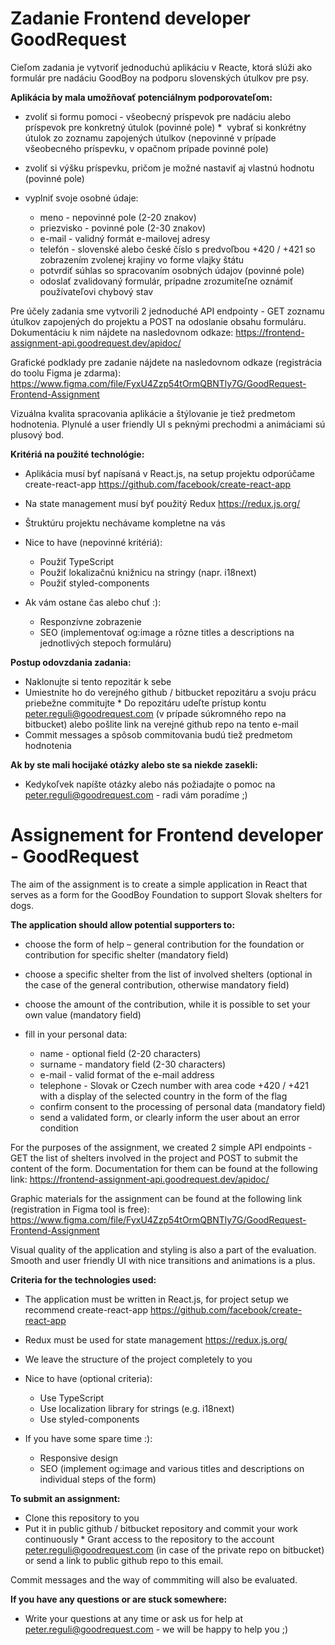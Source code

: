 # Zadanie Frontend developer GoodRequest

Cieľom zadania je vytvoriť jednoduchú aplikáciu v Reacte, ktorá slúži ako formulár pre nadáciu GoodBoy na podporu slovenských útulkov pre psy. 

**Aplikácia by mala umožňovať potenciálnym podporovateľom:**

*  zvoliť si formu pomoci - všeobecný príspevok pre nadáciu alebo príspevok pre konkretný útulok (povinné pole)
*  vybrať si konkrétny útulok zo zoznamu zapojených útulkov (nepovinné v prípade všeobecného príspevku, v opačnom prípade povinné pole)
*  zvoliť si výšku príspevku, pričom je možné nastaviť aj vlastnú hodnotu (povinné pole)
*  vyplniť svoje osobné údaje:

    *  meno - nepovinné pole (2-20 znakov)
    *  priezvisko - povinné pole (2-30 znakov)
    *  e-mail - validný formát e-mailovej adresy
    *  telefón - slovenské alebo české číslo s predvoľbou +420 / +421 so zobrazením zvolenej krajiny vo forme vlajky štátu
    *  potvrdiť súhlas so spracovaním osobných údajov (povinné pole)
    *  odoslať zvalidovaný formulár, prípadne zrozumiteľne oznámiť používateľovi chybový stav

Pre účely zadania sme vytvorili 2 jednoduché API endpointy - GET zoznamu útulkov zapojených do projektu a POST na odoslanie obsahu formuláru. Dokumentáciu k nim nájdete na nasledovnom odkaze: https://frontend-assignment-api.goodrequest.dev/apidoc/

Grafické podklady pre zadanie nájdete na nasledovnom odkaze (registrácia do toolu Figma je zdarma):
https://www.figma.com/file/FyxU4Zzp54tOrmQBNTly7G/GoodRequest-Frontend-Assignment

Vizuálna kvalita spracovania aplikácie a štýlovanie je tiež predmetom hodnotenia. Plynulé a user friendly UI s peknými prechodmi a animáciami sú plusový bod.

**Kritériá na použité technológie:**

*  Aplikácia musí byť napísaná v React.js, na setup projektu odporúčame create-react-app https://github.com/facebook/create-react-app
*  Na state management musí byť použitý Redux https://redux.js.org/ 
*  Štruktúru projektu nechávame kompletne na vás
*  Nice to have (nepovinné kritériá):

    *  Použiť TypeScript
    *  Použiť lokalizačnú knižnicu na stringy (napr. i18next)
    *  Použiť styled-components
    
*  Ak vám ostane čas alebo chuť :):

    *  Responzívne zobrazenie
    *  SEO (implementovať og:image a rôzne titles a descriptions na jednotlivých stepoch formuláru)
    
**Postup odovzdania zadania:**

* Naklonujte si tento repozitár k sebe
* Umiestnite ho do verejného github / bitbucket repozitáru a svoju prácu priebežne commitujte
* Do repozitáru udeľte prístup kontu peter.reguli@goodrequest.com (v prípade súkromného repo na bitbucket) alebo pošlite link na verejné github repo na tento e-mail
* Commit messages a spôsob commitovania budú tiež predmetom hodnotenia

**Ak by ste mali hocijaké otázky alebo ste sa niekde zasekli:**

* Kedykoľvek napíšte otázky alebo nás požiadajte o pomoc na peter.reguli@goodrequest.com - radi vám poradíme ;)

# Assignement for Frontend developer - GoodRequest

The aim of the assignment is to create a simple application in React that serves as a form for the GoodBoy Foundation to support Slovak shelters for dogs. 

**The application should allow potential supporters to:**

* choose the form of help – general contribution for the foundation or contribution for specific shelter (mandatory field)
* choose a specific shelter from the list of involved shelters (optional in the case of the general contribution, otherwise mandatory field)
* choose the amount of the contribution, while it is possible to set your own value (mandatory field)
* fill in your personal data:

    *  name - optional field (2-20 characters)
    *  surname - mandatory field (2-30 characters)
    *  e-mail - valid format of the e-mail address
    *  telephone - Slovak or Czech number with area code +420 / +421 with a display of the selected country in the form of the flag
    *  confirm consent to the processing of personal data (mandatory field)
    *  send a validated form, or clearly inform the user about an error condition
    
For the purposes of the assignment, we created 2 simple API endpoints - GET the list of shelters involved in the project and POST to submit the content of the form. Documentation for them can be found at the following link: https://frontend-assignment-api.goodrequest.dev/apidoc/

Graphic materials for the assignment can be found at the following link (registration in Figma tool is free): https://www.figma.com/file/FyxU4Zzp54tOrmQBNTly7G/GoodRequest-Frontend-Assignment

Visual quality of the application and styling is also a part of the evaluation. Smooth and user friendly UI with nice transitions and animations is a plus.

**Criteria for the technologies used:**

* The application must be written in React.js, for project setup we recommend create-react-app https://github.com/facebook/create-react-app
* Redux must be used for state management https://redux.js.org/
* We leave the structure of the project completely to you
* Nice to have (optional criteria):

    *  Use TypeScript
    *  Use localization library for strings (e.g. i18next)
    *  Use styled-components
    
* If you have some spare time :):

    *  Responsive design
    *  SEO (implement og:image and various titles and descriptions on individual steps of the form)
    
**To submit an assignment:**

* Clone this repository to you
* Put it in public github / bitbucket repository and commit your work continuously
* Grant access to the repository to the account peter.reguli@goodrequest.com (in case of the private repo on bitbucket) or send a link to public github repo to this email.

Commit messages and the way of commmiting will also be evaluated.

**If you have any questions or are stuck somewhere:**

* Write your questions at any time or ask us for help at peter.reguli@goodrequest.com - we will be happy to help you ;)
